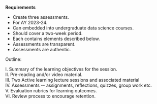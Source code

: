 **Requirements**

- Create three assessments.
- For AY 2023-24.
- Can embedded into undergraduate data science courses.
- Should cover a two-week period.
- Each contains elements described below.
- Assessments are transparent.
- Assessments are authentic.

Outline:

I.  Summary of the learning objectives for the session.\
II. Pre-reading and/or video material.\
III. Two Active learning lecture sessions and associated material\
IV. Assessments -- assignments, reflections, quizzes, group work etc.\
V.  Evaluation rubrics for learning outcomes.\
VI. Review process to encourage retention.
